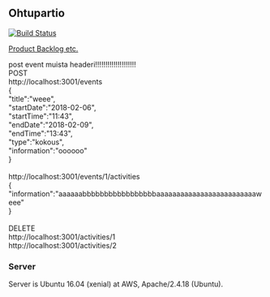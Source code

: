 ## Ohtupartio ##
[![Build Status](https://travis-ci.org/partio-scout/tosu-backend.svg?branch=master)](https://travis-ci.org/partio-scout/tosu-backend)

[Product Backlog etc.](https://docs.google.com/spreadsheets/d/1cA-ldx-M_ppxSicxjL06BmAjhoNi5I55M5BugoUBD98/edit?usp=drivesdk)


post event muista headeri!!!!!!!!!!!!!!!!!!!!</br>
POST</br>
http://localhost:3001/events</br>
{</br>
	"title":"weee",</br>
	"startDate":"2018-02-06",</br>
	"startTime":"11:43",</br>
	"endDate":"2018-02-09",</br>
	"endTime":"13:43",</br>
	"type":"kokous",</br>
	"information":"oooooo"</br>
}</br>
</br>
http://localhost:3001/events/1/activities</br>
{</br>
	"information":"aaaaaabbbbbbbbbbbbbbbbbaaaaaaaaaaaaaaaaaaaaaaaaaweee"</br>
}</br>
</br>
DELETE</br>
http://localhost:3001/activities/1</br>
http://localhost:3001/activities/2</br>

### Server ###

Server is Ubuntu 16.04 (xenial) at AWS, Apache/2.4.18 (Ubuntu).
